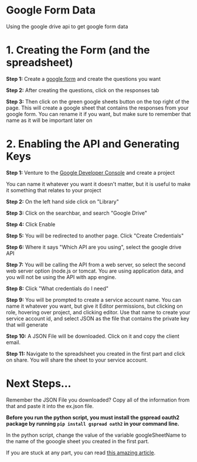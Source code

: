 # Google Form Data
Using the google drive api to get google form data

# 1. Creating the Form (and the spreadsheet)
**Step 1:** Create a [google form](https://docs.google.com/forms/u/0/) and create the questions you want

**Step 2:** After creating the questions, click on the responses tab

**Step 3:** Then click on the green google sheets button on the top right of the page. This will create a google sheet that contains the responses from your google form. You can rename it if you want, but make sure to remember that name as it will be important later on

# 2. Enabling the API and Generating Keys
**Step 1:** Venture to the [Google Developer Console](https://console.developers.google.com/) and create a project

  You can name it whatever you want it doesn't matter, but it is useful to make it something that relates to your project

**Step 2:** On the left hand side click on "Library"

**Step 3:** Click on the searchbar, and search "Google Drive"

**Step 4:** Click Enable

**Step 5:** You will be redirected to another page. Click "Create Credentials"

**Step 6:** Where it says "Which API are you using", select the google drive API

**Step 7:** You will be calling the API from a web server, so select the second web server option (node.js or tomcat. You are using application data, and you will not be using the API with app engine.

**Step 8:** Click "What credentials do I need"

**Step 9:** You will be prompted to create a service account name. You can name it whatever you want, but give it Editor permissions, but clicking on role, hovering over project, and clicking editor. Use that name to create your service account id, and select JSON as the file that contains the private key that will generate

**Step 10:** A JSON File will be downloaded. Click on it and copy the client email.

**Step 11:** Navigate to the spreadsheet you created in the first part and click on share. You will share the sheet to your service account.

# Next Steps...
Remember the JSON File you downloaded? Copy all of the information from that and paste it into the ex.json file.

**Before you run the python script, you must install the gspread oauth2 package by running `pip install gspread oath2` in your command line.**

In the python script, change the value of the variable googleSheetName to the name of the gooogle sheet you created in the first part.


If you are stuck at any part, you can read [this amazing article](https://towardsdatascience.com/accessing-google-spreadsheet-data-using-python-90a5bc214fd2).

